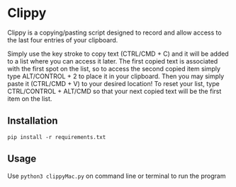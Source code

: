 # Clippy
Clippy is a copying/pasting script designed to record and allow access to the last four entries of your clipboard.

Simply use the key stroke to copy text (CTRL/CMD + C) and it will be added to a list where you can access it later. The first copied text is associated with the first spot on the list, so to access the second copied item simply type ALT/CONTROL + 2 to place it in your clipboard. Then you may simply paste it (CTRL/CMD + V) to your desired location! To reset your list, type CTRL/CONTROL + ALT/CMD so that your next copied text will be the first item on the list. 
## Installation
`pip install -r requirements.txt`
## Usage
Use `python3 clippyMac.py` on command line or terminal to run the program
